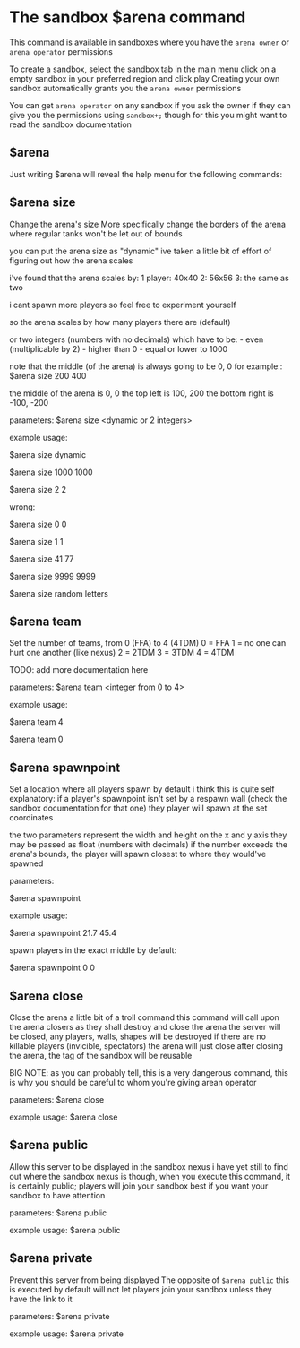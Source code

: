 # The sandbox $arena command

This command is available in sandboxes where
you have the `arena owner` or `arena operator` permissions

To create a sandbox, select the sandbox tab in the main menu
click on a empty sandbox in your preferred region and click play
Creating your own sandbox automatically grants you the `arena owner`
permissions

You can get `arena operator` on any sandbox if you ask the owner
if they can give you the permissions using `sandbox+;` though for 
this you might want to read the sandbox documentation

## $arena

Just writing $arena will reveal the help menu for the following commands:

## $arena size 

Change the arena's size
More specifically change the borders of the arena
where regular tanks won't be let out of bounds

you can put the arena size as "dynamic"
ive taken a little bit of effort of figuring out how
the arena scales

i've found that the arena scales by:
    1 player: 40x40
    2: 56x56
    3: the same as two

i cant spawn more players so feel free to experiment yourself

so the arena scales by how many players there are (default)

or two integers (numbers with no decimals) which have to be:
    - even (multiplicable by 2)
    - higher than 0
    - equal or lower to 1000

note that the middle (of the arena) is always going to be 0, 0
for example::
    $arena size 200 400

the middle of the arena is 0, 0
the top left is 100, 200
the bottom right is -100, -200

parameters:
$arena size <dynamic or 2 integers>

example usage:


$arena size dynamic

$arena size 1000 1000

$arena size 2 2



wrong:


$arena size 0 0

$arena size 1 1

$arena size 41 77

$arena size 9999 9999

$arena size random letters



## $arena team

Set the number of teams, from 0 (FFA) to 4 (4TDM)
0 = FFA
1 = no one can hurt one another (like nexus)
2 = 2TDM
3 = 3TDM
4 = 4TDM

TODO: add more documentation here

parameters:
$arena team <integer from 0 to 4>

example usage:


$arena team 4

$arena team 0

## $arena spawnpoint

Set a location where all players spawn by default
i think this is quite self explanatory:
if a player's spawnpoint isn't set by a respawn wall (check the sandbox documentation for that one)
they player will spawn at the set coordinates

the two parameters represent the width and height on the x and y axis
they may be passed as float (numbers with decimals)
if the number exceeds the arena's bounds, the player will spawn closest to where they would've spawned 

parameters:

$arena spawnpoint <x> <y>

example usage:

$arena spawnpoint 21.7 45.4

spawn players in the exact middle by default:

$arena spawnpoint 0 0

## $arena close

Close the arena
a little bit of a troll command
this command will call upon the arena closers as they shall destroy and close the arena
the server will be closed, any players, walls, shapes will be destroyed
if there are no killable players (invicible, spectators)
the arena will just close
after closing the arena, the tag of the sandbox will be reusable

BIG NOTE: as you can probably tell, this is a very dangerous command, 
this is why you should be careful to whom you're giving arean operator

parameters:
$arena close

example usage:
$arena close


## $arena public

Allow this server to be displayed in the sandbox nexus
i have yet still to find out where the sandbox nexus is
though, when you execute this command, it is certainly public; players will join your sandbox
best if you want your sandbox to have attention

parameters:
$arena public

example usage:
$arena public

## $arena private

Prevent this server from being displayed
The opposite of `$arena public`
this is executed by default
will not let players join your sandbox unless they have the link to it

parameters:
$arena private

example usage:
$arena private
